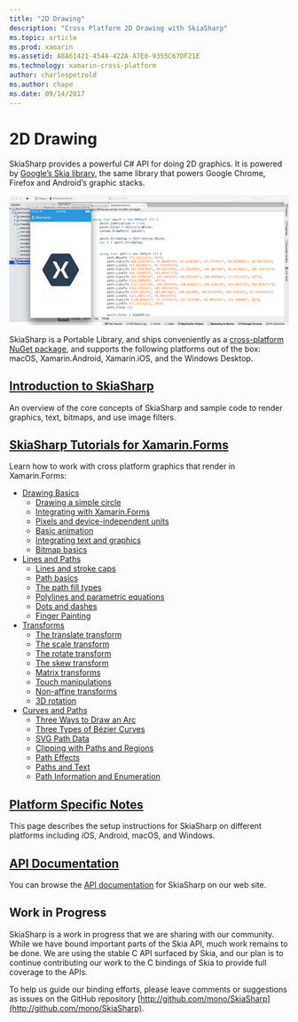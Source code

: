 ```yaml
---
title: "2D Drawing"
description: "Cross Platform 2D Drawing with SkiaSharp"
ms.topic: article
ms.prod: xamarin
ms.assetid: A8A61421-4544-422A-A7E0-9355C67DF21E
ms.technology: xamarin-cross-platform
author: charlespetzold
ms.author: chape
ms.date: 09/14/2017
---
```


# 2D Drawing

SkiaSharp provides a powerful C# API for doing 2D graphics. It is
powered by [Google’s Skia library](http://skia.org), the
same library that powers Google Chrome, Firefox and Android’s graphic
stacks.

[![](images/ide-sml.png "SkiaSharp provides a powerful C# API for doing 2D graphics")](images/ide.png#lightbox)

SkiaSharp is a Portable Library, and ships conveniently as a
[cross-platform NuGet package](https://www.nuget.org/packages/SkiaSharp),
and supports the following platforms out of the box:
macOS, Xamarin.Android, Xamarin.iOS, and the Windows Desktop.

## [Introduction to SkiaSharp](~/graphics-games/skiasharp/introduction.md)

An overview of the core concepts of SkiaSharp and sample code to render
graphics, text, bitmaps, and use image filters.

## [SkiaSharp Tutorials for Xamarin.Forms](~/xamarin-forms/user-interface/graphics/skiasharp/index.md)

Learn how to work with cross platform graphics that render in Xamarin.Forms:

- [Drawing Basics](~/xamarin-forms/user-interface/graphics/skiasharp/basics/index.md)
  * [Drawing a simple circle](~/xamarin-forms/user-interface/graphics/skiasharp/basics/circle.md)
  * [Integrating with Xamarin.Forms](~/xamarin-forms/user-interface/graphics/skiasharp/basics/integration.md)
  * [Pixels and device-independent units](~/xamarin-forms/user-interface/graphics/skiasharp/basics/pixels.md)
  * [Basic animation](~/xamarin-forms/user-interface/graphics/skiasharp/basics/animation.md)
  * [Integrating text and graphics](~/xamarin-forms/user-interface/graphics/skiasharp/basics/text.md)
  * [Bitmap basics](~/xamarin-forms/user-interface/graphics/skiasharp/basics/bitmaps.md)
- [Lines and Paths](~/xamarin-forms/user-interface/graphics/skiasharp/paths/index.md)
  * [Lines and stroke caps](~/xamarin-forms/user-interface/graphics/skiasharp/paths/lines.md)
  * [Path basics](~/xamarin-forms/user-interface/graphics/skiasharp/paths/paths.md)
  * [The path fill types](~/xamarin-forms/user-interface/graphics/skiasharp/paths/fill-types.md)
  * [Polylines and parametric equations](~/xamarin-forms/user-interface/graphics/skiasharp/paths/polylines.md)
  * [Dots and dashes](~/xamarin-forms/user-interface/graphics/skiasharp/paths/dots.md)
  * [Finger Painting](~/xamarin-forms/user-interface/graphics/skiasharp/paths/finger-paint.md)
- [Transforms](~/xamarin-forms/user-interface/graphics/skiasharp/transforms/index.md)
  * [The translate transform](~/xamarin-forms/user-interface/graphics/skiasharp/transforms/translate.md)
  * [The scale transform](~/xamarin-forms/user-interface/graphics/skiasharp/transforms/scale.md)
  * [The rotate transform](~/xamarin-forms/user-interface/graphics/skiasharp/transforms/rotate.md)
  * [The skew transform](~/xamarin-forms/user-interface/graphics/skiasharp/transforms/skew.md)
  * [Matrix transforms](~/xamarin-forms/user-interface/graphics/skiasharp/transforms/matrix.md)
  * [Touch manipulations](~/xamarin-forms/user-interface/graphics/skiasharp/transforms/touch.md)
  * [Non-affine transforms](~/xamarin-forms/user-interface/graphics/skiasharp/transforms/non-affine.md)
  * [3D rotation](~/xamarin-forms/user-interface/graphics/skiasharp/transforms/3d-rotation.md)
- [Curves and Paths](~/xamarin-forms/user-interface/graphics/skiasharp/curves/index.md)
  * [Three Ways to Draw an Arc](~/xamarin-forms/user-interface/graphics/skiasharp/curves/arcs.md)
  * [Three Types of Bézier Curves](~/xamarin-forms/user-interface/graphics/skiasharp/curves/beziers.md)
  * [SVG Path Data](~/xamarin-forms/user-interface/graphics/skiasharp/curves/path-data.md)
  * [Clipping with Paths and Regions](~/xamarin-forms/user-interface/graphics/skiasharp/curves/clipping.md)
  * [Path Effects](~/xamarin-forms/user-interface/graphics/skiasharp/curves/effects.md)
  * [Paths and Text](~/xamarin-forms/user-interface/graphics/skiasharp/curves/text-paths.md)
  * [Path Information and Enumeration](~/xamarin-forms/user-interface/graphics/skiasharp/curves/information.md)

## [Platform Specific Notes](~/graphics-games/skiasharp/platform.md)

This page describes the setup instructions for SkiaSharp on different platforms
including iOS, Android, macOS, and Windows.

## [API Documentation](https://developer.xamarin.com/api/namespace/SkiaSharp/)

You can browse the [API documentation](https://developer.xamarin.com/api/namespace/SkiaSharp/) for SkiaSharp on our web site.

## Work in Progress

SkiaSharp is a work in progress that we are sharing with our
community. While we have bound important parts of the Skia API, much
work remains to be done. We are using the stable C API surfaced by
Skia, and our plan is to continue contributing our work to the C
bindings of Skia to provide full coverage to the APIs.

To help us guide our binding efforts, please leave comments or
suggestions as issues on the GitHub repository
[http://github.com/mono/SkiaSharp](http://github.com/mono/SkiaSharp).
